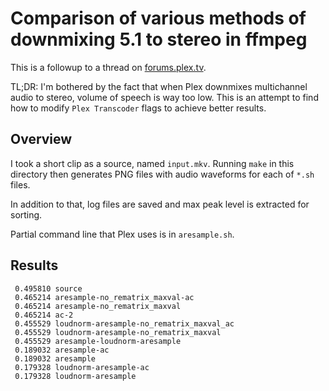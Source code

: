 # Comparison of various methods of downmixing 5.1 to stereo in ffmpeg

This is a followup to a thread on [forums.plex.tv](https://forums.plex.tv/t/feature-request-use-ffmpegs-ac-flag-for-downmixing/659199).

TL;DR: I'm bothered by the fact that when Plex downmixes multichannel audio to
stereo, volume of speech is way too low. This is an attempt to find how to
modify `Plex Transcoder` flags to achieve better results.

## Overview

I took a short clip as a source, named `input.mkv`. Running `make` in this
directory then generates PNG files with audio waveforms for each of `*.sh`
files.

In addition to that, log files are saved and max peak level is extracted for 
sorting.

Partial command line that Plex uses is in `aresample.sh`.

## Results

```
 0.495810 source
 0.465214 aresample-no_rematrix_maxval-ac
 0.465214 aresample-no_rematrix_maxval
 0.465214 ac-2
 0.455529 loudnorm-aresample-no_rematrix_maxval_ac
 0.455529 loudnorm-aresample-no_rematrix_maxval
 0.455529 aresample-loudnorm-aresample
 0.189032 aresample-ac
 0.189032 aresample
 0.179328 loudnorm-aresample-ac
 0.179328 loudnorm-aresample
 ```
